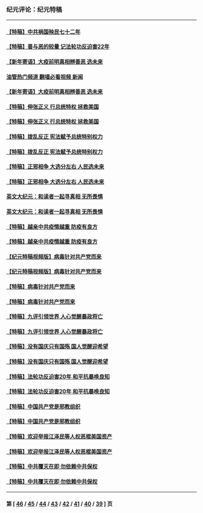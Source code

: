 ### 纪元评论：纪元特稿
---
#### [【特稿】中共祸国殃民七十二年](../../pages/nsc424/n13272607.md?05080330) 
#### [【特稿】善与恶的较量 记法轮功反迫害22年](../../pages/nsc424/n13086597.md?05080330) 
#### [【新年寄语】大疫前明真相辨善恶 选未来](../../pages/nsc424/n12660855.md?05080330) 
#### [油管热门频道 翻墙必看视频 新闻](ok?05080330)
#### [【新年寄语】大疫前明真相辨善恶 选未来](../../pages/nsc424/n12660855.md?05080330) 
#### [【特稿】伸张正义 行总统特权 拯救美国](../../pages/nsc424/n12616806.md?05080330) 
#### [【特稿】伸张正义 行总统特权 拯救美国](../../pages/nsc424/n12616806.md?05080330) 
#### [【特稿】拨乱反正 宪法赋予总统特别权力](../../pages/nsc424/n12598306.md?05080330) 
#### [【特稿】拨乱反正 宪法赋予总统特别权力](../../pages/nsc424/n12598306.md?05080330) 
#### [【特稿】正邪相争 大选分左右 人民选未来](../../pages/nsc424/n12545208.md?05080330) 
#### [【特稿】正邪相争 大选分左右 人民选未来](../../pages/nsc424/n12545208.md?05080330) 
#### [英文大纪元：和读者一起寻真相 无所畏惧](../../pages/nsc424/n12542027.md?05080330) 
#### [英文大纪元：和读者一起寻真相 无所畏惧](../../pages/nsc424/n12542027.md?05080330) 
#### [【特稿】越亲中共疫情越重 防疫有良方](../../pages/nsc424/n12042989.md?05080330) 
#### [【特稿】越亲中共疫情越重 防疫有良方](../../pages/nsc424/n12042989.md?05080330) 
#### [【纪元特稿视频版】病毒针对共产党而来](../../pages/nsc424/n11977328.md?05080330) 
#### [【纪元特稿视频版】病毒针对共产党而来](../../pages/nsc424/n11977328.md?05080330) 
#### [【特稿】病毒针对共产党而来](../../pages/nsc424/n11928818.md?05080330) 
#### [【特稿】病毒针对共产党而来](../../pages/nsc424/n11928818.md?05080330) 
#### [【特稿】九评引领世界 人心觉醒暴政将亡](../../pages/nsc424/n11660496.md?05080330) 
#### [【特稿】九评引领世界 人心觉醒暴政将亡](../../pages/nsc424/n11660496.md?05080330) 
#### [【特稿】没有国庆只有国殇 国人觉醒迎希望](../../pages/nsc424/n11549354.md?05080330) 
#### [【特稿】没有国庆只有国殇 国人觉醒迎希望](../../pages/nsc424/n11549354.md?05080330) 
#### [【特稿】法轮功反迫害20年 和平抗暴唤良知](../../pages/nsc424/n11389135.md?05080330) 
#### [【特稿】法轮功反迫害20年 和平抗暴唤良知](../../pages/nsc424/n11389135.md?05080330) 
#### [【特稿】中国共产党是邪教组织](../../pages/nsc424/n11355551.md?05080330) 
#### [【特稿】中国共产党是邪教组织](../../pages/nsc424/n11355551.md?05080330) 
#### [【特稿】欢迎举报江泽民等人权恶棍美国资产](../../pages/nsc424/n11303040.md?05080330) 
#### [【特稿】欢迎举报江泽民等人权恶棍美国资产](../../pages/nsc424/n11303040.md?05080330) 
#### [【特稿】中共覆灭在即 勿依赖中共保权](../../pages/nsc424/n11278510.md?05080330) 
#### [【特稿】中共覆灭在即 勿依赖中共保权](../../pages/nsc424/n11278510.md?05080330) 

---
#### 第 [ [46](./46.md?05080330) / [45](./45.md?05080330) / [44](./44.md?05080330) / [43](./43.md?05080330) / [42](./42.md?05080330) / [41](./41.md?05080330) / [40](./40.md?05080330) / [39](./39.md?05080330) ] 页

